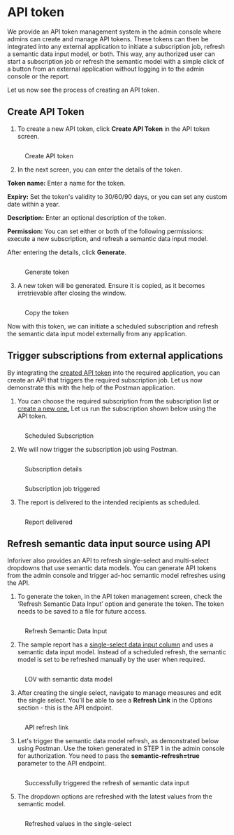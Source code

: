 # API token

We provide an API token management system in the admin console where admins can create and manage API tokens. These tokens can then be integrated into any external application to initiate a subscription job, refresh a semantic data input model, or both. This way, any authorized user can start a subscription job or refresh the semantic model with a simple click of a button from an external application without logging in to the admin console or the report.&#x20;

Let us now see the process of creating an API token.

## Create API Token

1. To create a new API token, click **Create API Token** in the API token screen.

<figure><img src="../../.gitbook/assets/image (748).png" alt=""><figcaption><p>Create API token</p></figcaption></figure>

2. In the next screen, you can enter the details of the token.

**Token name:** Enter a name for the token.

**Expiry:** Set the token's validity to 30/60/90 days, or you can set any custom date within a year.

**Description:** Enter an optional description of the token.

**Permission:** You can set either or both of the following permissions: execute a new subscription, and refresh a semantic data input model.

After entering the details, click **Generate**.

<figure><img src="../../.gitbook/assets/image (749).png" alt=""><figcaption><p>Generate token</p></figcaption></figure>

3. A new token will be generated. Ensure it is copied, as it becomes irretrievable after closing the window.

<figure><img src="../../.gitbook/assets/image (750).png" alt=""><figcaption><p>Copy the token</p></figcaption></figure>

Now with this token, we can initiate a scheduled subscription and refresh the semantic data input model externally from any application.

## **Trigger subscriptions from external applications**

By integrating the [created API token](api-token.md#create-api-token) into the required application, you can create an API that triggers the required subscription job. Let us now demonstrate this with the help of the Postman application.

1. You can choose the required subscription from the subscription list or [create a new one.](../../working-with-inforiver/11.-scheduling-reports/create-new-subscription/) Let us run the subscription shown below using the API token.

<figure><img src="../../.gitbook/assets/image (751).png" alt=""><figcaption><p>Scheduled Subscription</p></figcaption></figure>

2. We will now trigger the subscription job using Postman.

<figure><img src="../../.gitbook/assets/image (752).png" alt=""><figcaption><p>Subscription details</p></figcaption></figure>

<figure><img src="../../.gitbook/assets/9.1.2..png" alt=""><figcaption><p>Subscription job triggered</p></figcaption></figure>

3. The report is delivered to the intended recipients as scheduled.

<figure><img src="../../.gitbook/assets/image (754).png" alt=""><figcaption><p>Report delivered</p></figcaption></figure>

## **Refresh semantic data input source using API**

Inforiver also provides an API to refresh single-select and multi-select dropdowns that use semantic data models. You can generate API tokens from the admin console and trigger ad-hoc semantic model refreshes using the API.

1. To generate the token, in the API token management screen, check the ‘Refresh Semantic Data Input’ option and generate the token. The token needs to be saved to a file for future access.

<figure><img src="../../.gitbook/assets/9.2.1. sync refresh data input model-1.png" alt=""><figcaption><p>Refresh Semantic Data Input</p></figcaption></figure>

2. &#x20;The sample report has a [single-select data input column](../../working-with-inforiver/4.-adding-business-logic-and-formulae/insert-manual-input-columns/dropdown/#id-1.-creating-a-list-of-values) and uses a semantic data input model. Instead of a scheduled refresh, the semantic model is set to be refreshed manually by the user when required.

<figure><img src="../../.gitbook/assets/image.png" alt=""><figcaption><p>LOV with semantic data model </p></figcaption></figure>

3. After creating the single select, navigate to manage measures and edit the single select. You'll be able to see a **Refresh Link** in the Options section - this is the API endpoint.

<figure><img src="../../.gitbook/assets/image (2).png" alt=""><figcaption><p>API refresh link</p></figcaption></figure>

3. Let's trigger the semantic data model refresh, as demonstrated below using Postman. Use the token generated in STEP 1 in the admin console for authorization. You need to pass the **semantic-refresh=true** parameter to the API endpoint.

<figure><img src="../../.gitbook/assets/9.2.3. sync refresh data input model-1.1.png" alt=""><figcaption><p>Successfully triggered the refresh of semantic data input</p></figcaption></figure>

5. The dropdown options are refreshed with the latest values from the semantic model.

<figure><img src="../../.gitbook/assets/image (3).png" alt=""><figcaption><p>Refreshed values in the single-select</p></figcaption></figure>
